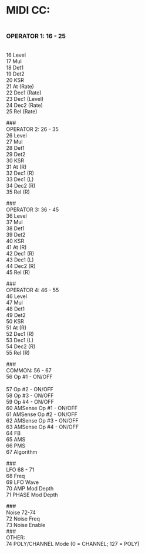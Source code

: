 

# MIDI CC:

### <br> OPERATOR 1: 16 - 25
<br> 16	Level
<br> 17	Mul
<br> 18   Det1
<br> 19   Det2
<br>20	KSR
<br> 21	At (Rate)
<br> 22   Dec1 (Rate)
<br> 23   Dec1 (Level)
<br> 24   Dec2 (Rate)
<br> 25   Rel (Rate)

###<br> OPERATOR 2: 26 - 35
<br> 26	Level
<br> 27	Mul
<br>28   Det1
<br>29   Det2
<br> 30	KSR
<br> 31	At (R)
<br> 32   Dec1 (R)
<br> 33   Dec1 (L)
<br> 34   Dec2 (R)
<br> 35   Rel (R)

###<br> OPERATOR 3: 36 - 45
<br> 36	Level
<br> 37	Mul
<br> 38   Det1
<br> 39   Det2
<br> 40	KSR
<br> 41	At (R)
<br> 42   Dec1 (R)
<br> 43   Dec1 (L)
<br> 44   Dec2 (R)
<br> 45   Rel (R)

###<br> OPERATOR 4: 46 - 55
<br> 46	Level
<br> 47	Mul
<br> 48   Det1
<br> 49   Det2
<br> 50	KSR
<br> 51	At (R)
<br> 52   Dec1 (R)
<br> 53   Dec1 (L)
<br> 54   Dec2 (R)
<br> 55   Rel (R)

###<br> COMMON: 56 - 67
<br> 56	Op #1 - ON/OFF		
<br> 57	Op #2 - ON/OFF
<br> 58	Op #3 - ON/OFF
<br> 59	Op #4 - ON/OFF
<br> 60	AMSense Op #1 - ON/OFF
<br> 61	AMSense Op #2 - ON/OFF
<br> 62	AMSense Op #3 - ON/OFF
<br> 63	AMSense Op #4 - ON/OFF
<br> 64	FB
<br> 65	AMS
<br> 66	PMS
<br> 67	Algorithm


###<br>LFO 68 - 71
<br> 68	Freq
<br> 69	LFO Wave
<br> 70	AMP Mod Depth
<br> 71	PHASE Mod Depth


###<br> Noise 72-74
<br> 72	Noise Freq
<br> 73	Noise Enable
<br>
###<br> OTHER:
<br> 74	POLY/CHANNEL Mode (0 = CHANNEL; 127 = POLY)

